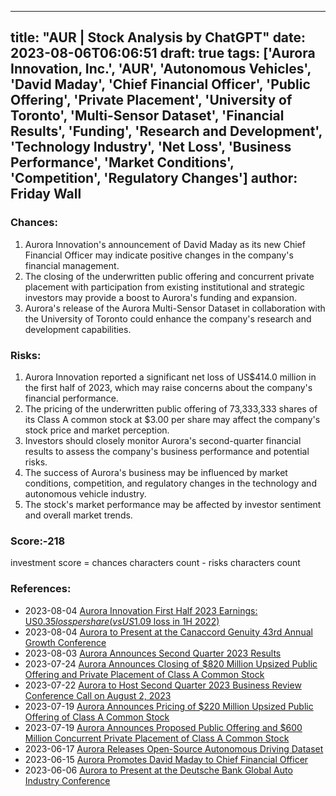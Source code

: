 
---
title: "AUR | Stock Analysis by ChatGPT"
date: 2023-08-06T06:06:51
draft: true
tags: ['Aurora Innovation, Inc.', 'AUR', 'Autonomous Vehicles', 'David Maday', 'Chief Financial Officer', 'Public Offering', 'Private Placement', 'University of Toronto', 'Multi-Sensor Dataset', 'Financial Results', 'Funding', 'Research and Development', 'Technology Industry', 'Net Loss', 'Business Performance', 'Market Conditions', 'Competition', 'Regulatory Changes']
author: Friday Wall
---

### Chances:
1. Aurora Innovation's announcement of David Maday as its new Chief Financial Officer may indicate positive changes in the company's financial management.
2. The closing of the underwritten public offering and concurrent private placement with participation from existing institutional and strategic investors may provide a boost to Aurora's funding and expansion.
3. Aurora's release of the Aurora Multi-Sensor Dataset in collaboration with the University of Toronto could enhance the company's research and development capabilities.
### Risks:
1. Aurora Innovation reported a significant net loss of US$414.0 million in the first half of 2023, which may raise concerns about the company's financial performance.
2. The pricing of the underwritten public offering of 73,333,333 shares of its Class A common stock at $3.00 per share may affect the company's stock price and market perception.
3. Investors should closely monitor Aurora's second-quarter financial results to assess the company's business performance and potential risks.
4. The success of Aurora's business may be influenced by market conditions, competition, and regulatory changes in the technology and autonomous vehicle industry.
5. The stock's market performance may be affected by investor sentiment and overall market trends.
### Score:-218
investment score = chances characters count - risks characters count
### References:
- 2023-08-04 [Aurora Innovation First Half 2023 Earnings: US$0.35 loss per share (vs US$1.09 loss in 1H 2022)](https://finance.yahoo.com/news/aurora-innovation-first-half-2023-100504971.html?.tsrc=rss)
- 2023-08-04 [Aurora to Present at the Canaccord Genuity 43rd Annual Growth Conference](https://finance.yahoo.com/news/aurora-present-canaccord-genuity-43rd-173000951.html?.tsrc=rss)
- 2023-08-03 [Aurora Announces Second Quarter 2023 Results](https://finance.yahoo.com/news/aurora-announces-second-quarter-2023-201500531.html?.tsrc=rss)
- 2023-07-24 [Aurora Announces Closing of $820 Million Upsized Public Offering and Private Placement of Class A Common Stock](https://finance.yahoo.com/news/aurora-announces-closing-820-million-130000077.html?.tsrc=rss)
- 2023-07-22 [Aurora to Host Second Quarter 2023 Business Review Conference Call on August 2, 2023](https://finance.yahoo.com/news/aurora-host-second-quarter-2023-160000578.html?.tsrc=rss)
- 2023-07-19 [Aurora Announces Pricing of $220 Million Upsized Public Offering of Class A Common Stock](https://finance.yahoo.com/news/aurora-announces-pricing-220-million-120000924.html?.tsrc=rss)
- 2023-07-19 [Aurora Announces Proposed Public Offering and $600 Million Concurrent Private Placement of Class A Common Stock](https://finance.yahoo.com/news/aurora-announces-proposed-public-offering-201600837.html?.tsrc=rss)
- 2023-06-17 [Aurora Releases Open-Source Autonomous Driving Dataset](https://finance.yahoo.com/news/aurora-releases-open-source-autonomous-160000417.html?.tsrc=rss)
- 2023-06-15 [Aurora Promotes David Maday to Chief Financial Officer](https://finance.yahoo.com/news/aurora-promotes-david-maday-chief-130000128.html?.tsrc=rss)
- 2023-06-06 [Aurora to Present at the Deutsche Bank Global Auto Industry Conference](https://finance.yahoo.com/news/aurora-present-deutsche-bank-global-130000309.html?.tsrc=rss)


                